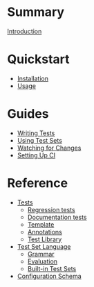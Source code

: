 # Summary
[Introduction](./README.md)

# Quickstart
- [Installation](./quickstart/install.md)
- [Usage](./quickstart/usage.md)

# Guides
- [Writing Tests](./guides/tests.md)
- [Using Test Sets](./guides/test-sets.md)
- [Watching for Changes](./guides/watching.md)
- [Setting Up CI](./guides/ci.md)

# Reference
- [Tests](./reference/tests/README.md)
  - [Regression tests](./reference/tests/regression-tests.md)
  - [Documentation tests]()
  - [Template]()
  - [Annotations](./reference/tests/annotations.md)
  - [Test Library](./reference/tests/lib.md)
- [Test Set Language](./reference/test-sets/README.md)
  - [Grammar](./reference/test-sets/grammar.md)
  - [Evaluation](./reference/test-sets/eval.md)
  - [Built-in Test Sets](./reference/test-sets/built-in.md)
- [Configuration Schema]()

